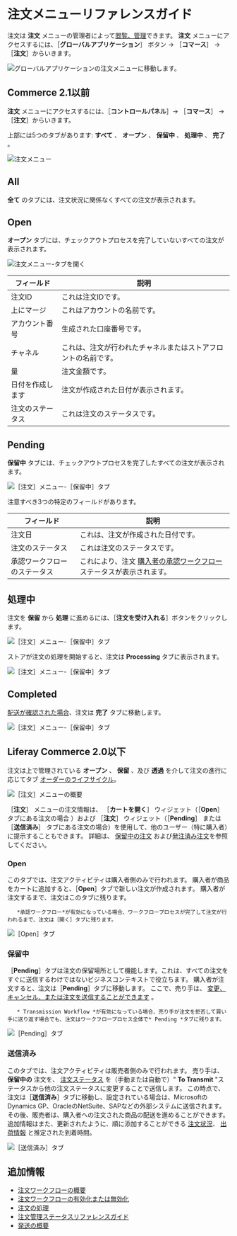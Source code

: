 # 注文メニューリファレンスガイド

注文は **注文** メニューの管理者によって[閲覧、管理](./processing-an-order.md)できます。 **注文** メニューにアクセスするには、［**グローバルアプリケーション**］ ボタン &rarr; ［**コマース**］ &rarr; ［**注文**］からいきます。

![グローバルアプリケーションの注文メニューに移動します。](./orders-menu-reference-guide/images/11.png)

<a name="commerce-21-and-below" />

## Commerce 2.1以前

**注文** メニューにアクセスするには、［**コントロールパネル**］&rarr; ［**コマース**］ &rarr; ［**注文**］からいきます。

上部には5つのタブがあります: **すべて** 、 **オープン** 、 **保留中** 、 **処理中** 、 **完了** 。

![注文メニュー](./orders-menu-reference-guide/images/05.png)

<a name="all" />

## All

**全て** のタブには、注文状況に関係なくすべての注文が表示されます。

<a name="open" />

## Open

**オープン** タブには、チェックアウトプロセスを完了していないすべての注文が表示されます。

![注文メニュー-タブを開く](./orders-menu-reference-guide/images/07.png)

| フィールド    | 説明                              |
| -------- | ------------------------------- |
| 注文ID     | これは注文IDです。                      |
| 上にマージ    | これはアカウントの名前です。                  |
| アカウント番号  | 生成された口座番号です。                    |
| チャネル     | これは、注文が行われたチャネルまたはストアフロントの名前です。 |
| 量        | 注文金額です。                         |
| 日付を作成します | 注文が作成された日付が表示されます。              |
| 注文のステータス | これは注文のステータスです。                  |

<a name="pending" />

## Pending

**保留中** タブには、チェックアウトプロセスを完了したすべての注文が表示されます。

![［注文］メニュー-［保留中］タブ](./orders-menu-reference-guide/images/06.png)

注意すべき3つの特定のフィールドがあります。

| フィールド          | 説明                                                                                                 |
| -------------- | -------------------------------------------------------------------------------------------------- |
| 注文日            | これは、注文が作成された日付です。                                                                                  |
| 注文のステータス       | これは注文のステータスです。                                                                                     |
| 承認ワークフローのステータス | これにより、注文 [購入者の承認ワークフロー](../order-workflows/enabling-or-disabling-order-workflows.md) ステータスが表示されます。 |

<a name="processing" />

## 処理中

注文を **保留** から **処理** に進めるには、［**注文を受け入れる**］ボタンをクリックします。

![［注文］メニュー-［保留中］タブ](./orders-menu-reference-guide/images/10.png)

ストアが注文の処理を開始すると、注文は **Processing** タブに表示されます。

![［注文］メニュー-［保留中］タブ](./orders-menu-reference-guide/images/09.png)

<a name="completed" />

## Completed

[配送が確認された場合](../shipments/introduction-to-shipments.md)、注文は **完了** タブに移動します。

![［注文］メニュー-［保留中］タブ](./orders-menu-reference-guide/images/08.png)

<a name="liferay-commerce-20-and-below" />

## Liferay Commerce 2.0以下

注文は上で管理されている **オープン** 、 **保留** 、及び **透過** を介して注文の進行に応じてタブ [オーダーのライフサイクル](./order-life-cycle.md)。

![［注文］メニューの概要](./orders-menu-reference-guide/images/01.png "［注文］メニューの概要")

［**注文**］ メニューの注文情報は、 ［**カートを開く**］ ウィジェット（［**Open**］ タブにある注文の場合 ）および ［**注文**］ ウィジェット（［**Pending**］ または ［**送信済み**］ タブにある注文の場合）を使用して、他のユーザー（特に購入者）に提示することもできます。 詳細は、 [保留中の注文](../../creating-store-content/commerce-storefront-pages/pending-orders.md) および[発注済み注文](../../creating-store-content/commerce-storefront-pages/placed-orders.md)を参照してください。

### Open

このタブでは、注文アクティビティは購入者側のみで行われます。 購入者が商品をカートに追加すると、［**Open**］タブで新しい注文が作成されます。 購入者が注文するまで、注文はこのタブに残ります。

```note::
   *承認ワークフロー*が有効になっている場合、ワークフロープロセスが完了して注文が行われるまで、注文は［開く］タブに残ります。
```

![［Open］タブ](./orders-menu-reference-guide/images/02.png "［Open］タブ")

### 保留中

［**Pending**］タブは注文の保留場所として機能します。これは、すべての注文をすぐに送信するわけではないビジネスコンテキストで役立ちます。 購入者が注文すると、注文は［**Pending**］タブに移動します。 ここで、売り手は、 [変更、キャンセル、または注文を送信することができます](./processing-an-order.md#commerce-20-and-below) 。

```note::
   * Transmission Workflow *が有効になっている場合、売り手が注文を拒否して買い手に送り返す場合でも、注文はワークフロープロセス全体で* Pending *タブに残ります。
```

![［Pending］タブ](./orders-menu-reference-guide/images/03.png "［Pending］タブ")

### 送信済み

このタブでは、注文アクティビティは販売者側のみで行われます。 売り手は、 **保留中の** 注文を、 [注文ステータス](./processing-an-order.md#commerce-20-and-below) を（手動または自動で）" **To Transmit** "ステータスから他の注文ステータスに変更することで送信します。 この時点で、注文は［**送信済み**］タブに移動し、設定されている場合は、MicrosoftのDynamics GP、OracleのNetSuite、SAPなどの外部システムに送信されます。 その後、販売者は、購入者への注文された商品の配送を進めることができます。 追加情報はまた、更新されたように、順に添加することができる [注文状況](./order-management-statuses-reference-guide.md)、 [出荷情報](../shipments/introduction-to-shipments.md) と推定された到着時間。

![［送信済み］タブ](./orders-menu-reference-guide/images/04.png "［送信済み］タブ")

<a name="additional-information" />

## 追加情報

* [注文ワークフローの概要](../order-workflows/introduction-to-order-workflows.md)
* [注文ワークフローの有効化または無効化](../order-workflows/enabling-or-disabling-order-workflows.md)
* [注文の処理](./processing-an-order.md)
* [注文管理ステータスリファレンスガイド](./order-management-statuses-reference-guide.md)
* [発送の概要](../shipments/introduction-to-shipments.md)
